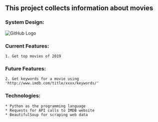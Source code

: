## This project collects information about movies

### System Design:
![GitHub Logo](/system-architecture.png)

### Current Features:
``` 
1. Get top movies of 2019
```

### Future Features:
```
2. Get keywords for a movie using 'http://www.imdb.com/title/xxxx/keywords/'
```

### Technologies:
```
* Python as the programming language
* Requests for API calls to IMDB website
* BeautifulSoup for scraping web data
```